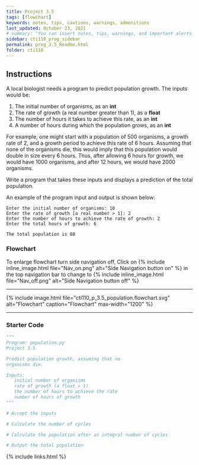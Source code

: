 ```yaml
---
title: Project 3.5
tags: [flowchart]
keywords: notes, tips, cautions, warnings, admonitions
last_updated: October 23, 2021
# summary: "You can insert notes, tips, warnings, and important alerts in your content. These notes are stored as shortcodes made available through the linksrefs.hmtl include."
sidebar: cti110_prog_sidebar
permalink: prog_3.5_Readme.html
folder: cti110
---
```


## Instructions

A local biologist needs a program to predict population growth. The inputs would be:

1. The initial number of organisms, as an **int**
2. The rate of growth (a real number greater than 1), as a **float**
3. The number of hours it takes to achieve this rate, as an **int**
4. A number of hours during which the population grows, as an **int**

For example, one might start with a population of 500 organisms, a growth rate of 2, and a growth period to achieve this rate of 6 hours. Assuming that none of the organisms die, this would imply that this population would double in size every 6 hours. Thus, after allowing 6 hours for growth, we would have 1000 organisms, and after 12 hours, we would have 2000 organisms.

Write a program that takes these inputs and displays a prediction of the total population.

An example of the program input and output is shown below:

```text
Enter the initial number of organisms: 10
Enter the rate of growth [a real number > 1]: 2
Enter the number of hours to achieve the rate of growth: 2
Enter the total hours of growth: 6

The total population is 80
```

### Flowchart

To enlarge flowchart turn side navigation off, Click on {% include inline_image.html
file="Nav_on.png" alt="Side Navigation button on" %} in the top navigation bar to change to {% include inline_image.html
file="Nav_off.png" alt="Side Navigation button off" %}

---

{% include image.html file="cti110_p_3.5_population.flowchart.svg" alt="Flowchart" caption="Flowchart" max-width="1200" %}

---

### Starter Code

```python
"""
Program: population.py
Project 3.5

Predict population growth, assuming that no
organisms die.

Inputs:
   initial number of organisms
   rate of growth (a float > 1)
   the number of hours to achieve the rate
   number of hours of growth
"""

# Accept the inputs

# Calculate the number of cycles

# Calculate the population after an integral number of cycles

# Output the total population
```

{% include links.html %}
